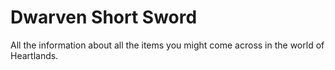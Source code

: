 # Dwarven Short Sword


All the information about all the items you might come across in the world of Heartlands.

